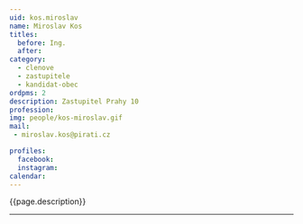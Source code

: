 ```yaml
---
uid: kos.miroslav
name: Miroslav Kos
titles:
  before: Ing.
  after:
category:
  - clenove
  - zastupitele    
  - kandidat-obec 
ordpms: 2
description: Zastupitel Prahy 10
profession: 
img: people/kos-miroslav.gif
mail:
 - miroslav.kos@pirati.cz

profiles:
  facebook: 
  instagram: 
calendar: 
---
```


{{page.description}}



---
